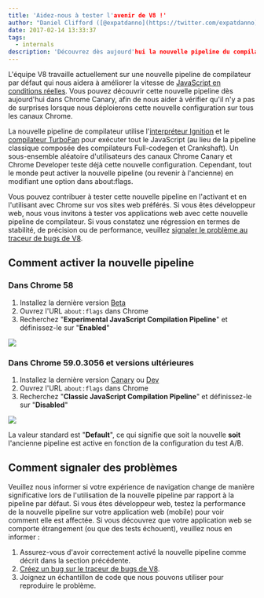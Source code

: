 ```yaml
---
title: 'Aidez-nous à tester l'avenir de V8 !'
author: "Daniel Clifford ([@expatdanno](https://twitter.com/expatdanno)), Original Munich V8 Brewer"
date: 2017-02-14 13:33:37
tags:
  - internals
description: 'Découvrez dès aujourd'hui la nouvelle pipeline du compilateur V8 avec Ignition et TurboFan dans Chrome Canary !'
---
```

L'équipe V8 travaille actuellement sur une nouvelle pipeline de compilateur par défaut qui nous aidera à améliorer la vitesse de [JavaScript en conditions réelles](/blog/real-world-performance). Vous pouvez découvrir cette nouvelle pipeline dès aujourd'hui dans Chrome Canary, afin de nous aider à vérifier qu'il n'y a pas de surprises lorsque nous déploierons cette nouvelle configuration sur tous les canaux Chrome.

<!--truncate-->
La nouvelle pipeline de compilateur utilise l'[interpréteur Ignition](/blog/ignition-interpreter) et le [compilateur TurboFan](/docs/turbofan) pour exécuter tout le JavaScript (au lieu de la pipeline classique composée des compilateurs Full-codegen et Crankshaft). Un sous-ensemble aléatoire d'utilisateurs des canaux Chrome Canary et Chrome Developer teste déjà cette nouvelle configuration. Cependant, tout le monde peut activer la nouvelle pipeline (ou revenir à l'ancienne) en modifiant une option dans about:flags.

Vous pouvez contribuer à tester cette nouvelle pipeline en l'activant et en l'utilisant avec Chrome sur vos sites web préférés. Si vous êtes développeur web, nous vous invitons à tester vos applications web avec cette nouvelle pipeline de compilateur. Si vous constatez une régression en termes de stabilité, de précision ou de performance, veuillez [signaler le problème au traceur de bugs de V8](https://bugs.chromium.org/p/v8/issues/entry?template=Bug%20report%20for%20the%20new%20pipeline).

## Comment activer la nouvelle pipeline

### Dans Chrome 58

1. Installez la dernière version [Beta](https://www.google.com/chrome/browser/beta.html)
2. Ouvrez l'URL `about:flags` dans Chrome
3. Recherchez "**Experimental JavaScript Compilation Pipeline**" et définissez-le sur "**Enabled**"

![](/_img/test-the-future/58.png)

### Dans Chrome 59.0.3056 et versions ultérieures

1. Installez la dernière version [Canary](https://www.google.com/chrome/browser/canary.html) ou [Dev](https://www.google.com/chrome/browser/desktop/index.html?extra=devchannel)
2. Ouvrez l'URL `about:flags` dans Chrome
3. Recherchez "**Classic JavaScript Compilation Pipeline**" et définissez-le sur "**Disabled**"

![](/_img/test-the-future/59.png)

La valeur standard est "**Default**", ce qui signifie que soit la nouvelle **soit** l'ancienne pipeline est active en fonction de la configuration du test A/B.

## Comment signaler des problèmes

Veuillez nous informer si votre expérience de navigation change de manière significative lors de l'utilisation de la nouvelle pipeline par rapport à la pipeline par défaut. Si vous êtes développeur web, testez la performance de la nouvelle pipeline sur votre application web (mobile) pour voir comment elle est affectée. Si vous découvrez que votre application web se comporte étrangement (ou que des tests échouent), veuillez nous en informer :

1. Assurez-vous d'avoir correctement activé la nouvelle pipeline comme décrit dans la section précédente.
2. [Créez un bug sur le traceur de bugs de V8](https://bugs.chromium.org/p/v8/issues/entry?template=Bug%20report%20for%20the%20new%20pipeline).
3. Joignez un échantillon de code que nous pouvons utiliser pour reproduire le problème.
